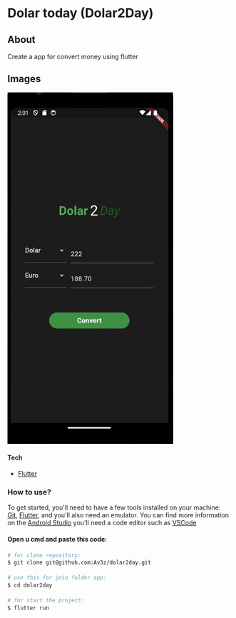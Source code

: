 # Dolar today (Dolar2Day)

## About

Create a app for convert money using flutter

## Images

![app](app.jpg)

#### Tech

- [Flutter](https://docs.flutter.dev/get-started/install)

### How to use?

To get started, you'll need to have a few tools installed on your machine:
[Git](https://git-scm.com), [Flutter](https://docs.flutter.dev/get-started/install), and you'll also need an emulator. You can find more information on the [Android Studio](https://developer.android.com/studio?hl=pt&gclid=CjwKCAjw1ICZBhAzEiwAFfvFhHLSUJj_5oi2_iujE7QitCc9tE3BjT5DXG-ML2YkUK8BMkz1PWBtWxoCU58QAvD_BwE&gclsrc=aw.ds) you'll need a code editor such as
[VSCode](https://code.visualstudio.com/)

#### Open u cmd and paste this code:

```bash
# for clone repository:
$ git clone git@github.com:Av3z/dolar2day.git

# use this for join folder app:
$ cd dolar2day

# for start the project:
$ flutter run
